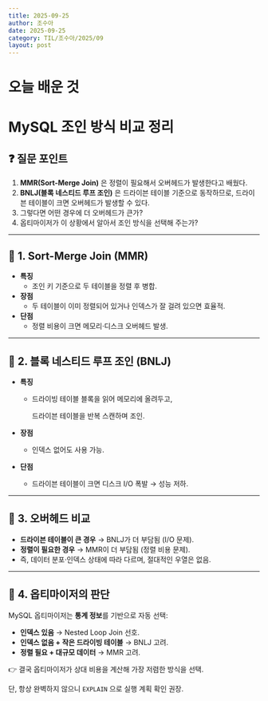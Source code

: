 ```yaml
---
title: 2025-09-25
author: 조수아
date: 2025-09-25
category: TIL/조수아/2025/09
layout: post
---
```


# 오늘 배운 것

# MySQL 조인 방식 비교 정리

## ❓ 질문 포인트

1. **MMR(Sort-Merge Join)** 은 정렬이 필요해서 오버헤드가 발생한다고 배웠다.
2. **BNLJ(블록 네스티드 루프 조인)** 은 드라이븐 테이블 기준으로 동작하므로, 드라이븐 테이블이 크면 오버헤드가 발생할 수 있다.
3. 그렇다면 어떤 경우에 더 오버헤드가 큰가?
4. 옵티마이저가 이 상황에서 알아서 조인 방식을 선택해 주는가?

---

## 🔹 1. Sort-Merge Join (MMR)

- **특징**
    - 조인 키 기준으로 두 테이블을 정렬 후 병합.
- **장점**
    - 두 테이블이 이미 정렬되어 있거나 인덱스가 잘 걸려 있으면 효율적.
- **단점**
    - 정렬 비용이 크면 메모리·디스크 오버헤드 발생.

---

## 🔹 2. 블록 네스티드 루프 조인 (BNLJ)

- **특징**
    - 드라이빙 테이블 블록을 읽어 메모리에 올려두고,
        
        드라이븐 테이블을 반복 스캔하며 조인.
        
- **장점**
    - 인덱스 없어도 사용 가능.
- **단점**
    - 드라이븐 테이블이 크면 디스크 I/O 폭발 → 성능 저하.

---

## 🔹 3. 오버헤드 비교

- **드라이븐 테이블이 큰 경우** → BNLJ가 더 부담됨 (I/O 문제).
- **정렬이 필요한 경우** → MMR이 더 부담됨 (정렬 비용 문제).
- 즉, 데이터 분포·인덱스 상태에 따라 다르며, 절대적인 우열은 없음.

---

## 🔹 4. 옵티마이저의 판단

MySQL 옵티마이저는 **통계 정보**를 기반으로 자동 선택:

- **인덱스 있음** → Nested Loop Join 선호.
- **인덱스 없음 + 작은 드라이빙 테이블** → BNLJ 고려.
- **정렬 필요 + 대규모 데이터** → MMR 고려.

👉 결국 옵티마이저가 상대 비용을 계산해 가장 저렴한 방식을 선택.

단, 항상 완벽하지 않으니 `EXPLAIN` 으로 실행 계획 확인 권장.